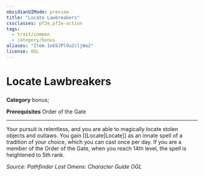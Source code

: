 ```yaml
---
obsidianUIMode: preview
title: "Locate Lawbreakers"
cssclasses: pf2e,pf2e-action
tags:
  - trait/common
  - category/bonus
aliases: "Item.IoE6JPlOu2cljWa2"
license: OGL
---
```

# Locate Lawbreakers

### 

**Category** bonus; 



**Prerequisites** Order of the Gate
* * *
Your pursuit is relentless, and you are able to magically locate stolen objects and outlaws. You gain [[Locate|Locate]] as an innate spell of a tradition of your choice, which you can cast once per day. If you are a member of the Order of the Gate, when you reach 14th level, the spell is heightened to 5th rank.

*Source: Pathfinder Lost Omens: Character Guide*
*OGL*